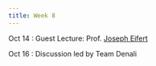 ```yaml
---
title: Week 8
---
```


Oct 14
: Guest Lecture: Prof. [Joseph Eifert](https://www.fst.vt.edu/about/faculty-and-staff/faculty/jeifert.html)
<!-- : [**Slides**{: .label .label-purple }]()[**Reading**{: .label .label-blue }](#)[**Blog (11AM)**{: .label .label-red }](https://canvas.vt.edu/courses/214894/assignments/2484438)[**Blog (2PM)**{: .label .label-red }](https://canvas.vt.edu/courses/214890/assignments/2484424) -->

Oct 16
: Discussion led by Team Denali